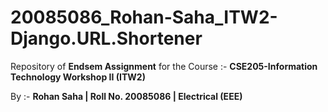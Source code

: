 # 20085086_Rohan-Saha_ITW2-Django.URL.Shortener

Repository of **Endsem Assignment** for the Course :-
**CSE205-Information Technology Workshop II (ITW2)**

By :-
**Rohan Saha | Roll No. 20085086 | Electrical (EEE)**
